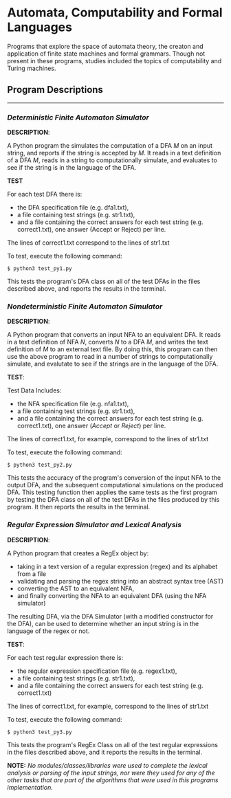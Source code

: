 # Automata, Computability and Formal Languages
Programs that explore the space of automata theory, the creaton and application of finite state machines and formal grammars. Though not present in these programs, studies included the topics of computability and Turing machines.



## Program Descriptions
---

### ***Deterministic Finite Automaton Simulator***

**DESCRIPTION**:

A Python program the simulates the computation of a DFA _M_ on an input string, and reports if the string is accepted by _M_. It reads in a text definition of a DFA _M_, reads in a string to computationally simulate, and evaluates to see if the string is in the language of the DFA. 

**TEST**

For each test DFA there is: 
* the DFA specification file (e.g. dfa1.txt),
* a file containing test strings (e.g. str1.txt),
* and a file containing the correct answers for each test string (e.g. correct1.txt), one answer (Accept or Reject) per line. 

The lines of correct1.txt correspond to the lines of str1.txt

To test, execute the following command:
    
    $ python3 test_py1.py

This tests the program's DFA class on all of the test DFAs in the files described above, and reports the results in the terminal.

### ***Nondeterministic Finite Automaton Simulator***

**DESCRIPTION**:

A Python program that converts an input NFA to an equivalent DFA. It reads in a text definition of NFA _N_, converts _N_ to a DFA _M_, and writes the text definition of _M_ to an external text file. By doing this, this program can then use the above program to read in a number of strings to computationally simulate, and evalutate to see if the strings are in the language of the DFA.

**TEST**:

Test Data Includes:

* the NFA specification file (e.g. nfa1.txt),
* a file containing test strings (e.g. str1.txt),
* and a file containing the correct answers for each test string (e.g. correct1.txt), one answer (_Accept_ or _Reject_) per line.

The lines of correct1.txt, for example, correspond to the lines of str1.txt

To test, execute the following command:
    
    $ python3 test_py2.py

This tests the accuracy of the program's conversion of the input NFA to the output DFA, and the subsequent computational simulations on the produced DFA. This testing function then applies the same tests as the first program by testing the DFA class on all of the test DFAs in the files produced by this program. It then reports the results in the terminal.

### ***Regular Expression Simulator and Lexical Analysis***

**DESCRIPTION**:

A Python program that creates a RegEx object by:
* taking in a text version of a regular expression (regex) and its alphabet from a file
* validating and parsing the regex string into an abstract syntax tree (AST)
* converting the AST to an equivalent NFA,
* and finally converting the NFA to an equivalent DFA (using the NFA simulator)

The resulting DFA, via the DFA Simulator (with a modified constructor for the DFA), can be used to determine whether an input string is in the language of the regex or not.

**TEST**:

For each test regular expression there is: 
* the regular expression specification file (e.g. regex1.txt),
* a file containing test strings (e.g. str1.txt),
* and a file containing the correct answers for each test string (e.g. correct1.txt)

The lines of correct1.txt, for example, correspond to the lines of str1.txt

To test, execute the following command:
    
    $ python3 test_py3.py

This tests the program's RegEx Class on all of the test regular expressions in the files described above, and it reports the results in the terminal. 


**NOTE:** _No modules/classes/libraries were used to complete the lexical analysis or parsing of the input strings, nor were they used for any of the other tasks that are part of the algorithms that were used in this programs implementation._

